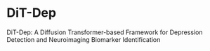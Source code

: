 # DiT-Dep
DiT-Dep: A Diffusion Transformer-based Framework for Depression Detection and Neuroimaging Biomarker Identification
